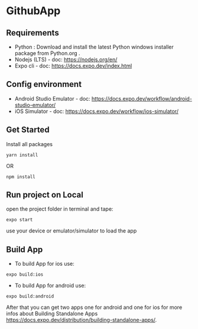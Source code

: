# GithubApp

## Requirements

* Python : Download and install the latest Python windows installer package from Python.org .
* Nodejs (LTS) - doc: https://nodejs.org/en/
* Expo cli - doc: https://docs.expo.dev/index.html

## Config environment

* Android Studio Emulator - doc: https://docs.expo.dev/workflow/android-studio-emulator/
* iOS Simulator - doc: https://docs.expo.dev/workflow/ios-simulator/

## Get Started

Install all packages

```
yarn install
```
OR
```
npm install
```

## Run project on Local

open the project folder in terminal and tape:

```
expo start
```

use your device or emulator/simulator to load the app

## Build App

* To build App for ios use:

```
expo build:ios
```

* To build App for android use: 

```
expo build:android
```

After that you can get two apps one for android and one for ios for more infos about Building Standalone Apps https://docs.expo.dev/distribution/building-standalone-apps/.